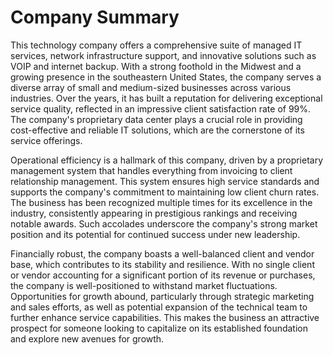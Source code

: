 # Company Summary

This technology company offers a comprehensive suite of managed IT services, network infrastructure support, and innovative solutions such as VOIP and internet backup. With a strong foothold in the Midwest and a growing presence in the southeastern United States, the company serves a diverse array of small and medium-sized businesses across various industries. Over the years, it has built a reputation for delivering exceptional service quality, reflected in an impressive client satisfaction rate of 99%. The company's proprietary data center plays a crucial role in providing cost-effective and reliable IT solutions, which are the cornerstone of its service offerings.

Operational efficiency is a hallmark of this company, driven by a proprietary management system that handles everything from invoicing to client relationship management. This system ensures high service standards and supports the company's commitment to maintaining low client churn rates. The business has been recognized multiple times for its excellence in the industry, consistently appearing in prestigious rankings and receiving notable awards. Such accolades underscore the company's strong market position and its potential for continued success under new leadership.

Financially robust, the company boasts a well-balanced client and vendor base, which contributes to its stability and resilience. With no single client or vendor accounting for a significant portion of its revenue or purchases, the company is well-positioned to withstand market fluctuations. Opportunities for growth abound, particularly through strategic marketing and sales efforts, as well as potential expansion of the technical team to further enhance service capabilities. This makes the business an attractive prospect for someone looking to capitalize on its established foundation and explore new avenues for growth.
